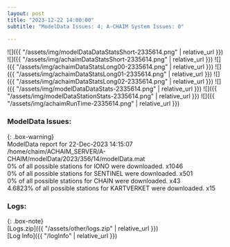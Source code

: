 ```yaml
---
layout: post
title: "2023-12-22 14:00:00"
subtitle: "ModelData Issues: 4; A-CHAIM System Issues: 0"

---
```


![]({{ "/assets/img/modelDataDataStatsShort-2335614.png" | relative_url }})
![]({{ "/assets/img/achaimDataStatsShort-2335614.png" | relative_url }})
![]({{ "/assets/img/achaimDataStatsLong00-2335614.png" | relative_url }})
![]({{ "/assets/img/achaimDataStatsLong01-2335614.png" | relative_url }})
![]({{ "/assets/img/achaimDataStatsLong02-2335614.png" | relative_url }})
![]({{ "/assets/img/modelDataDataStats-2335614.png" | relative_url }})
![]({{ "/assets/img/modelDataStationStats-2335614.png" | relative_url }})
![]({{ "/assets/img/achaimRunTime-2335614.png" | relative_url }})


### ModelData Issues:  
  
{: .box-warning}  
 ModelData report for 22-Dec-2023 14:15:07   
 /home/chaim/ACHAIM_SERVER/A-CHAIM/modelData/2023/356/14/modelData.mat   
 0% of all possible stations for IONO were downloaded. x1046   
 0% of all possible stations for SENTINEL were downloaded. x501   
 0% of all possible stations for CHAIN were downloaded. x43   
 4.6823% of all possible stations for KARTVERKET were downloaded. x15   
  


### Logs:  
  
{: .box-note}  
[Logs.zip]({{ "/assets/other/logs.zip" | relative_url }})  
[Log Info]({{ "/logInfo" | relative_url }})  
